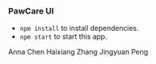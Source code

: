 ### PawCare UI
- ``` npm install ``` to install dependencies.
- ``` npm start ``` to start this app.

Anna Chen
Haixiang Zhang
Jingyuan Peng

